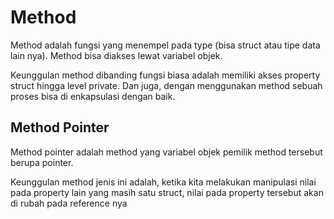 # Method

Method adalah fungsi yang menempel pada type (bisa struct atau tipe data lain nya). Method bisa diakses lewat variabel objek.

Keunggulan method dibanding fungsi biasa adalah memiliki akses property struct hingga level private. Dan juga, dengan menggunakan method sebuah proses bisa di enkapsulasi dengan baik.

## Method Pointer

Method pointer adalah method yang variabel objek pemilik method tersebut berupa pointer.

Keunggulan method jenis ini adalah, ketika kita melakukan manipulasi nilai pada property lain yang masih satu struct, nilai pada property tersebut akan di rubah pada reference nya